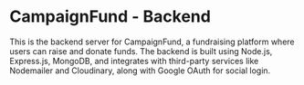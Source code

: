 # CampaignFund - Backend 
This is the backend server for CampaignFund, a fundraising platform where users can raise and donate funds. The backend is built using Node.js, Express.js, MongoDB, and integrates with third-party services like Nodemailer and Cloudinary, along with Google OAuth for social login.
